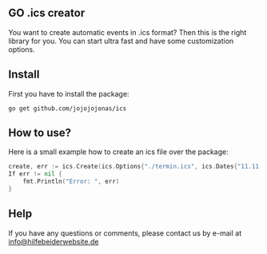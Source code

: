 ## GO .ics creator
You want to create automatic events in .ics format? Then this is the right library for you. You can start ultra fast and have some customization options.

## Install
First you have to install the package:

```console
go get github.com/jojojojonas/ics
```

## How to use?
Here is a small example how to create an ics file over the package:

```go
create, err := ‌ics.Create(ics.Options{"./termin.ics", ics.Dates{"11.11.2020", "23:15:00"}, ics.Dates{"11.11.2020", "23:45:00"}, "Updates Hilfe bei der Website", "Get some updates done!"})
If err != nil {
	fmt.Println("Error: ", err)
}
```

## Help
If you have any questions or comments, please contact us by e-mail at [info@hilfebeiderwebsite.de](mailto:info@hilfebeiderwebsite.de)
